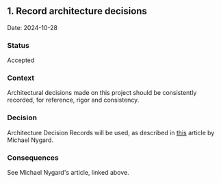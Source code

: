 ## 1. Record architecture decisions

Date: 2024-10-28

### Status
Accepted

### Context
Architectural decisions made on this project should be consistently recorded, for reference, rigor and consistency.

### Decision
Architecture Decision Records will be used, as described in [this](https://cognitect.com/blog/2011/11/15/documenting-architecture-decisions) article by Michael Nygard.

### Consequences
See Michael Nygard's article, linked above.
